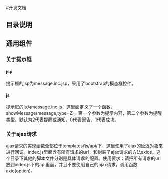 #开发文档
## 目录说明

## 通用组件
### 关于提示框
#### jsp
提示框的jsp为message.inc.jsp，采用了bootstrap的模态框控件。
#### js
提示框的js为message.inc.js，这里面定义了一个函数，showMessage(message,type=2)。第一个参数为提示内容，第二个参数为提醒类型。默认为2代表提醒或通知，0代表警告，1代表成功。
### 关于ajax请求
ajax请求的实现函数全部位于templates/js/api/下，这里使用了ajax的延迟对象来进行回调。index.js里面含有所有请求的url，和封装了ajax请求的方法axios。这个目录下其他的脚本文件分别是具体请求的配置。使用要求：请把所有请求的url放到index.js下的api里面，并且不要使用自己的ajax请求，调用函数axio(option)。
###

